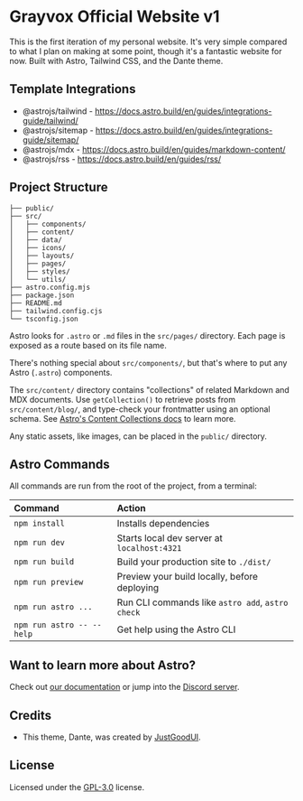 # Grayvox Official Website v1

This is the first iteration of my personal website. It's very simple compared to what I plan on making at some point, though it's a fantastic website for now. Built with Astro, Tailwind CSS, and the Dante theme.

## Template Integrations

- @astrojs/tailwind - <https://docs.astro.build/en/guides/integrations-guide/tailwind/>
- @astrojs/sitemap - <https://docs.astro.build/en/guides/integrations-guide/sitemap/>
- @astrojs/mdx - <https://docs.astro.build/en/guides/markdown-content/>
- @astrojs/rss - <https://docs.astro.build/en/guides/rss/>

## Project Structure

```text
├── public/
├── src/
│   ├── components/
│   ├── content/
│   ├── data/
│   ├── icons/
│   ├── layouts/
│   ├── pages/
│   ├── styles/
│   └── utils/
├── astro.config.mjs
├── package.json
├── README.md
├── tailwind.config.cjs
└── tsconfig.json
```

Astro looks for `.astro` or `.md` files in the `src/pages/` directory. Each page is exposed as a route based on its file name.

There's nothing special about `src/components/`, but that's where to put any Astro (`.astro`) components.

The `src/content/` directory contains "collections" of related Markdown and MDX documents. Use `getCollection()` to retrieve posts from `src/content/blog/`, and type-check your frontmatter using an optional schema. See [Astro's Content Collections docs](https://docs.astro.build/en/guides/content-collections/) to learn more.

Any static assets, like images, can be placed in the `public/` directory.

## Astro Commands

All commands are run from the root of the project, from a terminal:

| Command                   | Action                                           |
| :------------------------ | :----------------------------------------------- |
| `npm install`             | Installs dependencies                            |
| `npm run dev`             | Starts local dev server at `localhost:4321`      |
| `npm run build`           | Build your production site to `./dist/`          |
| `npm run preview`         | Preview your build locally, before deploying     |
| `npm run astro ...`       | Run CLI commands like `astro add`, `astro check` |
| `npm run astro -- --help` | Get help using the Astro CLI                     |

## Want to learn more about Astro?

Check out [our documentation](https://docs.astro.build) or jump into the [Discord server](https://astro.build/chat).

## Credits

- This theme, Dante, was created by [JustGoodUI](https://justgoodui.com/).

## License

Licensed under the [GPL-3.0](https://github.com/JustGoodUI/dante-astro-theme/blob/main/LICENSE) license.
